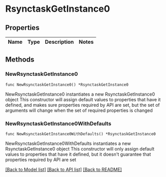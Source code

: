 # RsynctaskGetInstance0

## Properties

Name | Type | Description | Notes
------------ | ------------- | ------------- | -------------

## Methods

### NewRsynctaskGetInstance0

`func NewRsynctaskGetInstance0() *RsynctaskGetInstance0`

NewRsynctaskGetInstance0 instantiates a new RsynctaskGetInstance0 object
This constructor will assign default values to properties that have it defined,
and makes sure properties required by API are set, but the set of arguments
will change when the set of required properties is changed

### NewRsynctaskGetInstance0WithDefaults

`func NewRsynctaskGetInstance0WithDefaults() *RsynctaskGetInstance0`

NewRsynctaskGetInstance0WithDefaults instantiates a new RsynctaskGetInstance0 object
This constructor will only assign default values to properties that have it defined,
but it doesn't guarantee that properties required by API are set


[[Back to Model list]](../README.md#documentation-for-models) [[Back to API list]](../README.md#documentation-for-api-endpoints) [[Back to README]](../README.md)


